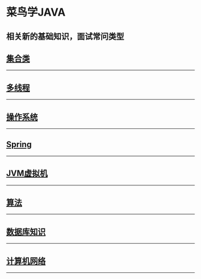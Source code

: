 # 菜鸟学JAVA
相关新的基础知识，面试常问类型
--------
## [集合类](/集合类.md)
****************
## [多线程](/多线程.md)
****************
## [操作系统](/操作系统.md)
****************
## [Spring](/Spring.md)
****************
## [JVM虚拟机](/虚拟机.md)
****************
## [算法](/算法.md)
****************
## [数据库知识](/数据库.md)
****************
## [计算机网络](/计算机网络.md)
****************
